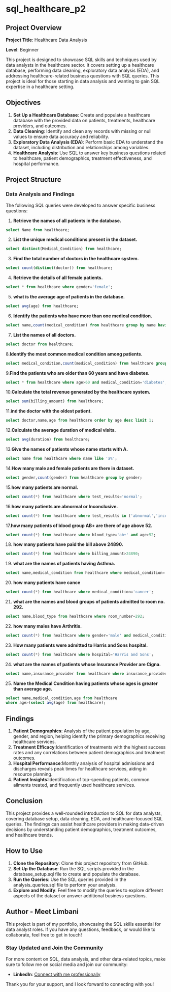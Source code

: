 # sql_healthcare_p2

## Project Overview

**Project Title**: Healthcare Data Analysis

**Level**: Beginner

This project is designed to showcase SQL skills and techniques used by data analysts in the healthcare sector. It covers setting up a healthcare database, performing data cleaning, exploratory data analysis (EDA), and addressing healthcare-related business questions with SQL queries. This project is ideal for those starting in data analysis and wanting to gain SQL expertise in a healthcare setting.

## Objectives

1. **Set Up a Healthcare Database**: Create and populate a healthcare database with the provided data on patients, treatments, healthcare providers, and outcomes.
2. **Data Cleaning**: Identify and clean any records with missing or null values to ensure data accuracy and reliability.
3. **Exploratory Data Analysis (EDA)**: Perform basic EDA to understand the dataset, including distribution and relationships among variables.
4. **Healthcare Analysis**: Use SQL to answer key business questions related to healthcare, patient demographics, treatment effectiveness, and hospital performance.

## Project Structure

### Data Analysis and Findings

The following SQL queries were developed to answer specific business questions:

1. **Retrieve the names of all patients in the database.** 
```sql
select Name from healthcare;
```

2. **List the unique medical conditions present in the dataset.**
```sql
select distinct(Medical_Condition) from healthcare;
```

3. **Find the total number of doctors in the healthcare system.**
```sql
select count(distinct(doctor)) from healthcare;
```

4. **Retrieve the details of all female patients.**
```sql
select * from healthcare where gender='female';
```

5. **what is the average age of patients in the database.**
```sql
select avg(age) from healthcare;
```

6. **Identify the patients who have more than one medical condition.**
```sql
select name,count(medical_condition) from healthcare group by name having count(medical_condition)>1;
```

7. **List the names of all doctors.** 
```sql
select doctor from healthcare;
```

8.**Identify the most common medical condition among patients.**
```sql
select medical_condition,count(medical_condition) from healthcare group by medical_condition order by count(medical_condition) desc limit 1;
```

9.**Find the patients who are older than 60 years and have diabetes.** 
```sql
select * from healthcare where age>60 and medical_condition='diabetes';
```

10.**Calculate the total revenue generated by the healthcare system.**
```sql
select sum(billing_amount) from healthcare;
```

11.**ind the doctor with the oldest patient.**
```sql
select doctor,name,age from healthcare order by age desc limit 1;
```

12.**Calculate the average duration of medical visits.**
```sql
select avg(duration) from healthcare;
```

13.**Give the names of patients whose name starts with A.**
```sql
select name from healthcare where name like 'a%';
```

14.**How many male and female patients are there in dataset.**
```sql
select gender,count(gender) from healthcare group by gender;
```

15.**how many patients are normal.**
```sql
select count(*) from healthcare where test_results='normal';
```

16.**how many patients are abnormal or Inconclusive.**
```sql
select count(*) from healthcare where test_results in ('abnormal','inconclusive');
```

17.**how many patients of blood group AB+ are there of age above 52.**
```sql
select count(*) from healthcare where blood_type='ab+' and age>52;
```

18. **how many patients have paid the bill above 24890.**
```sql
select count(*) from healthcare where billing_amount>24890;
```

19. **what are the names of patients having Asthma.**
```sql
select name,medical_condition from healthcare where medical_condition='asthma';
```

20. **how many patients have cance**
```sql
select count(*) from healthcare where medical_condition='cancer';
```

21. **what are the names and blood groups of patients admitted to room no. 292.** 
```sql
select name,blood_type from healthcare where room_number=292;
```

22. **how many males have Arthritis.**
```sql
select count(*) from healthcare where gender='male' and medical_condition='arthritis';
```

23. **How many patients were admitted to Harris and Sons hospital.**
```sql
select count(*) from healthcare where hospital='Harris and Sons';
```

24. **what are the names of patients whose Insurance Provider are Cigna.**
```sql
select name,insurance_provider from healthcare where insurance_provider='cigna';
```

25. **Name the Medical Condition having patients whose ages is greater than average age.**
```sql
select name,medical_condition,age from healthcare
where age>(select avg(age) from healthcare);
```

## Findings

1. **Patient Demographics**: Analysis of the patient population by age, gender, and region, helping identify the primary demographics receiving healthcare services.
2. **Treatment Efficacy**:Identification of treatments with the highest success rates and any correlations between patient demographics and treatment outcomes.
3. **Hospital Performance**:Monthly analysis of hospital admissions and discharges reveals peak times for healthcare services, aiding in resource planning.
4. **Patient Insights**:Identification of top-spending patients, common ailments treated, and frequently used healthcare services.

## Conclusion
This project provides a well-rounded introduction to SQL for data analysts, covering database setup, data cleaning, EDA, and healthcare-focused SQL queries. The findings can assist healthcare providers in making data-driven decisions by understanding patient demographics, treatment outcomes, and healthcare trends.

## How to Use

1. **Clone the Repository**: Clone this project repository from GitHub.
2. **Set Up the Database**: Run the SQL scripts provided in the database_setup.sql file to create and populate the database.
3. **Run the Queries**: Use the SQL queries provided in the analysis_queries.sql file to perform your analysis.
4. **Explore and Modify**: Feel free to modify the queries to explore different aspects of the dataset or answer additional business questions.

## Author - Meet Limbani
This project is part of my portfolio, showcasing the SQL skills essential for data analyst roles. If you have any questions, feedback, or would like to collaborate, feel free to get in touch!

### Stay Updated and Join the Community
For more content on SQL, data analysis, and other data-related topics, make sure to follow me on social media and join our community:

- **LinkedIn**: [Connect with me professionally](https://www.linkedin.com/in/meet-limbani-6258bb285/)

Thank you for your support, and I look forward to connecting with you!
